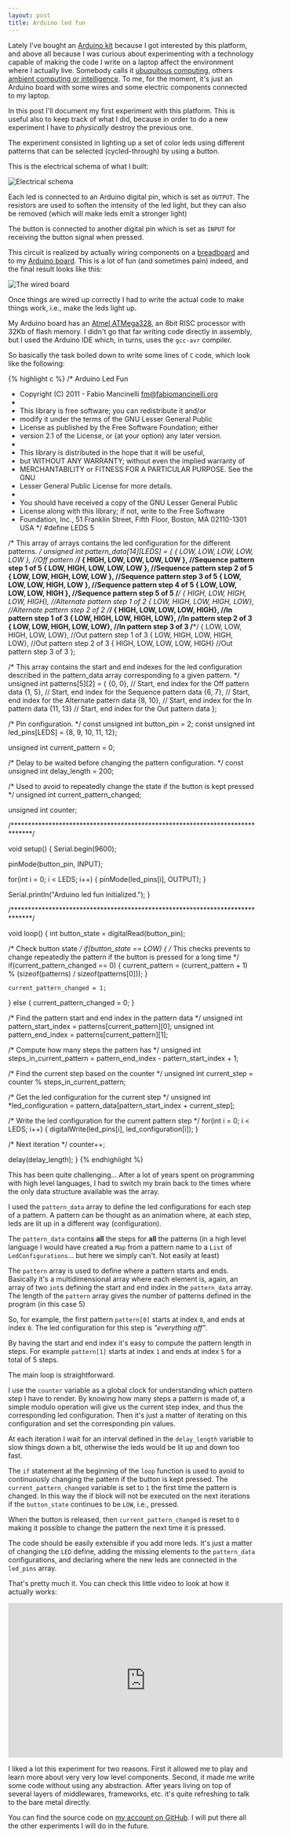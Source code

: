 ```yaml
---
layout: post
title: Arduino led fun
---
```


Lately I've bought an [Arduino kit](http://www.sparkfun.com/products/10173) because I got interested by this platform, and above all because I was curious about experimenting with a technology capable of making the code I write on a laptop affect the environment where I actually live. Somebody calls it [ubuquitous computing](http://en.wikipedia.org/wiki/Ubiquitous_computing), others [ambient computing or intelligence](http://en.wikipedia.org/wiki/Ambient_intelligence). To me, for the moment, it's just an Arduino board with some wires and some electric components connected to my laptop.

In this post I'll document my first experiment with this platform. This is useful also to keep track of what I did, because in order to do a new experiment I have to *physically* destroy the previous one.

The experiment consisted in lighting up a set of color leds using different patterns that can be selected (cycled-through) by using a button.

This is the electrical schema of what I built:

![Electrical schema](/images/arduino_led_fun_schema.png)

Each led is connected to an Arduino digital pin, which is set as `OUTPUT`. The resistors are used to soften the intensity of the led light, but they can also be removed (which will make leds emit a stronger light)

The button is connected to another digital pin which is set as `INPUT` for receiving the button signal when pressed.

This circuit is realized by actually wiring components on a [breadboard](http://en.wikipedia.org/wiki/Breadboard) and to my [Arduino board](http://arduino.cc/en/uploads/Main/ArduinoUnoSmd.jpg). This is a lot of fun (and sometimes pain) indeed, and the final result looks like this:

![The wired board](/images/arduino_led_fun_board.png)

Once things are wired up correctly I had to write the actual code to make things work, i.e., make the leds light up.

My Arduino board has an [Atmel ATMega328](http://www.atmel.com/dyn/products/product_card.asp?part_id=4720),  an 8bit RISC processor with 32Kb of flash memory. I didn't go that far writing code directly in assembly, but I used the Arduino IDE which, in turns, uses the `gcc-avr` compiler.

So basically the task boiled down to write some lines of `C` code, which look like the following:

{% highlight c %}
/* Arduino Led Fun
 * Copyright (C) 2011 - Fabio Mancinelli <fm@fabiomancinelli.org>
 * 
 * This library is free software; you can redistribute it and/or
 * modify it under the terms of the GNU Lesser General Public
 * License as published by the Free Software Foundation; either
 * version 2.1 of the License, or (at your option) any later version.
 * 
 * This library is distributed in the hope that it will be useful,
 * but WITHOUT ANY WARRANTY; without even the implied warranty of
 * MERCHANTABILITY or FITNESS FOR A PARTICULAR PURPOSE.  See the GNU
 * Lesser General Public License for more details.
 * 
 * You should have received a copy of the GNU Lesser General Public
 * License along with this library; if not, write to the Free Software
 * Foundation, Inc., 51 Franklin Street, Fifth Floor, Boston, MA  02110-1301  USA
 */
#define LEDS 5

/* This array of arrays contains the led configuration for the different patterns. */
unsigned int pattern_data[14][LEDS] = {
 { LOW, LOW, LOW, LOW, LOW },   //Off pattern
 /***/
 { HIGH, LOW, LOW, LOW, LOW },  //Sequence pattern step 1 of 5
 { LOW, HIGH, LOW, LOW, LOW },  //Sequence pattern step 2 of 5
 { LOW, LOW, HIGH, LOW, LOW },  //Sequence pattern step 3 of 5
 { LOW, LOW, LOW, HIGH, LOW },  //Sequence pattern step 4 of 5
 { LOW, LOW, LOW, LOW, HIGH },  //Sequence pattern step 5 of 5
 /***/
 { HIGH, LOW, HIGH, LOW, HIGH}, //Alternate pattern step 1 of 2
 { LOW, HIGH, LOW, HIGH, LOW},  //Alternate pattern step 2 of 2
 /***/
 { HIGH, LOW, LOW, LOW, HIGH},  //In pattern step 1 of 3
 { LOW, HIGH, LOW, HIGH, LOW},  //In pattern step 2 of 3
 { LOW, LOW, HIGH, LOW, LOW},   //In pattern step 3 of 3
 /***/
 { LOW, LOW, HIGH, LOW, LOW},   //Out pattern step 1 of 3
 { LOW, HIGH, LOW, HIGH, LOW},  //Out pattern step 2 of 3
 { HIGH, LOW, LOW, LOW, HIGH}   //Out pattern step 3 of 3
};

/* This array contains the start and end indexes for the led configuration 
   described in the pattern_data array corresponding to a given pattern. */
unsigned int patterns[5][2] = {
  {0, 0},  // Start, end index for the Off pattern data
  {1, 5},  // Start, end index for the Sequence pattern data
  {6, 7},  // Start, end index for the Alternate pattern data
  {8, 10}, // Start, end index for the In pattern data
  {11, 13} // Start, end index for the Out pattern data
};

/* Pin configuration. */
const unsigned int button_pin = 2;
const unsigned int led_pins[LEDS] = {8, 9, 10, 11, 12};

unsigned int current_pattern = 0;

/* Delay to be waited before changing the pattern configuration. */
const unsigned int delay_length = 200;

/* Used to avoid to repeatedly change the state if the button is kept pressed */
unsigned int current_pattern_changed;

unsigned int counter;

/******************************************************************************/

void setup() {
  Serial.begin(9600);
  
  pinMode(button_pin, INPUT);

  for(int i = 0; i < LEDS; i++) {
    pinMode(led_pins[i], OUTPUT);
  }

  Serial.println("Arduino led fun initialized.");
}

/******************************************************************************/

void loop() {
  int button_state = digitalRead(button_pin);
    
  /* Check button state */
  if(button_state == LOW) {
    /* This checks prevents to change repeatedly the pattern if the button is
       pressed for a long time */
    if(current_pattern_changed == 0) {
      current_pattern = (current_pattern + 1) % (sizeof(patterns) / sizeof(patterns[0]));
    }
    
    current_pattern_changed = 1;
  }
  else {
    current_pattern_changed = 0;
  }
  
  /* Find the pattern start and end index in the pattern data */
  unsigned int pattern_start_index = patterns[current_pattern][0];
  unsigned int pattern_end_index = patterns[current_pattern][1];

  /* Compute how many steps the pattern has */
  unsigned int steps_in_current_pattern = pattern_end_index - pattern_start_index + 1;

  /* Find the current step based on the counter */
  unsigned int current_step = counter % steps_in_current_pattern;
  
  /* Get the led configuration for the current step */
  unsigned int *led_configuration = pattern_data[pattern_start_index + current_step];
  
  /* Write the led configuration for the current pattern step */
  for(int i = 0; i < LEDS; i++) {
    digitalWrite(led_pins[i], led_configuration[i]);
  }
     
  /* Next iteration */
  counter++;
  
  delay(delay_length);
}
{% endhighlight %}


This has been quite challenging... After a lot of years spent on programming with high level languages, I had to switch my brain back to the times where the only data structure available was the array.

I used the `pattern_data` array to define the led configurations for each step of a pattern. A pattern can be thought as an animation where, at each step, leds are lit up in a different way (configuration).

The `pattern_data` contains **all** the steps for **all** the patterns (in a high level language I would have created a `Map` from a pattern name to a `List` of `LedConfigurations`... but here we simply can't. Not easily at least)

The `pattern` array is used to define where a pattern starts and ends. Basically it's a multidimensional array where each element is, again, an array of two `int`s defining the start and end index in the `pattern_data` array. The length of the `pattern` array gives the number of patterns defined in the program (in this case 5)

So, for example, the first pattern `pattern[0]` starts at index `0`, and ends at index `0`. The led configuration for this  step is *"everything off"*.

By having the start and end index it's easy to compute the pattern length in steps. For example `pattern[1]` starts at index `1` and ends at index `5` for a total of 5 steps.

The main loop is straightforward.

I use the `counter` variable as a global clock for understanding which pattern step I have to render. By knowing how many steps a pattern is made of, a simple modulo operation will give us the current step index, and thus the corresponding led configuration. Then it's just a matter of iterating on this configuration and set the corresponding pin values.

At each iteration I wait for an interval defined in the `delay_length` variable to slow things down a bit, otherwise the leds would be lit up and down too fast.

The `if` statement at the beginning of the `loop` function is used to avoid to continuously changing the pattern if the button is kept pressed. The `current_pattern_changed` variable is set to `1` the first time the pattern is changed. In this way the if block will not be executed on the next iterations if the `button_state` continues to be `LOW`, i.e., pressed. 

When the button is released, then `current_pattern_changed` is reset to `0` making it possible to change the pattern the next time it is pressed.

The code should be easily extensible if you add more leds. It's just a matter of changing the `LED` define, adding the missing elements to the `pattern_data` configurations, and declaring where the new leds are connected in the `led_pins` array.

That's pretty much it. You can check this little video to look at how it actually works:

<object width="560" height="315">
  <param name="movie" value="http://www.youtube.com/v/R9QddQcoIso?version=3&amp;hl=en_US&amp;rel=0"></param>
  <param name="allowFullScreen" value="true"></param><param name="allowscriptaccess" value="always"></param>
  <embed src="http://www.youtube.com/v/R9QddQcoIso?version=3&amp;hl=en_US&amp;rel=0" type="application/x-shockwave-flash" width="560" height="315" allowscriptaccess="always" allowfullscreen="true"></embed>
</object>

I liked a lot this experiment for two reasons. First it allowed me to play and learn more about very very low level components. Second, it made me write some code without using any abstraction. After years living on top of several layers of middlewares, frameworks, etc. it's quite refreshing to talk to the bare metal directly.

You can find the source code on [my account on GitHub](https://github.com/fmancinelli/arduino-experiments). I will put there all the other experiments I will do in the future.

